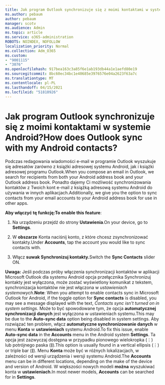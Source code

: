 ```yaml
---
title: Jak program Outlook synchronizuje się z moimi kontaktami w systemie Android?
ms.author: pebaum
author: pebaum
manager: scotv
ms.audience: Admin
ms.topic: article
ms.service: o365-administration
ROBOTS: NOINDEX, NOFOLLOW
localization_priority: Normal
ms.collection: Adm_O365
ms.custom:
- "9001115"
- "3076"
ms.openlocfilehash: 917bea163c3a85f6e1ab193db44a1e1aefd80e19
ms.sourcegitcommit: 8bc60ec34bc1e40685e3976576e04a2623f63a7c
ms.translationtype: MT
ms.contentlocale: pl-PL
ms.lasthandoff: 04/15/2021
ms.locfileid: "51810926"
---
```

# <a name="how-does-outlook-sync-with-my-android-contacts"></a><span data-ttu-id="c3656-102">Jak program Outlook synchronizuje się z moimi kontaktami w systemie Android?</span><span class="sxs-lookup"><span data-stu-id="c3656-102">How does Outlook sync with my Android contacts?</span></span>

<span data-ttu-id="c3656-103">Podczas redagowania wiadomości e-mail w programie Outlook wyszukuje się adresatów zarówno z książki adresowej systemu Android, jak i książki adresowej programu Outlook.</span><span class="sxs-lookup"><span data-stu-id="c3656-103">When you compose an email in Outlook, we search for recipients from both your Android address book and your Outlook address book.</span></span> <span data-ttu-id="c3656-104">Ponadto dajemy Ci możliwość synchronizowania kontaktów z Twoich kont e-mail z książką adresową systemu Android do używania w innych aplikacjach.</span><span class="sxs-lookup"><span data-stu-id="c3656-104">Additionally, we give you the option to sync contacts from your email accounts to your Android address book for use in other apps.</span></span> 
 
<span data-ttu-id="c3656-105">**Aby włączyć tę funkcję:**</span><span class="sxs-lookup"><span data-stu-id="c3656-105">**To enable this feature**:</span></span>
 
1. <span data-ttu-id="c3656-106">Na urządzeniu przejdź do strony **Ustawienia**.</span><span class="sxs-lookup"><span data-stu-id="c3656-106">On your device, go to **Settings**.</span></span>

2. <span data-ttu-id="c3656-107">W **obszarze** Konta naciśnij konto, z które chcesz zsynchronizować kontakty.</span><span class="sxs-lookup"><span data-stu-id="c3656-107">Under **Accounts**, tap the account you would like to sync contacts with.</span></span>

3. <span data-ttu-id="c3656-108">Włącz **suwak Synchronizuj kontakty.**</span><span class="sxs-lookup"><span data-stu-id="c3656-108">Switch the **Sync Contacts** slider ON.</span></span>
 
<span data-ttu-id="c3656-109">**Uwaga:** Jeśli podczas próby włączenia synchronizacji kontaktów w aplikacji Microsoft  Outlook dla systemu Android opcja przełącznika Synchronizuj kontakty jest wyłączona, może zostać wyświetlony komunikat z tekstem, synchronizacja kontaktów nie jest włączona w *ustawieniach systemowych.*</span><span class="sxs-lookup"><span data-stu-id="c3656-109">**Note**: When you attempt to enable contacts sync in Microsoft Outlook for Android, if the toggle option for **Sync contacts** is disabled, you may see a message displayed with the text, *Contacts sync isn't turned on in system settings*.</span></span> <span data-ttu-id="c3656-110">Może to być spowodowane tym, że opcja **automatycznej synchronizacji danych** jest wyłączona w ustawieniach systemu.</span><span class="sxs-lookup"><span data-stu-id="c3656-110">This may be due to the **Auto-sync data** option being disabled in system settings.</span></span> <span data-ttu-id="c3656-111">Aby rozwiązać ten problem, włącz  **automatyczne synchronizowanie danych** w menu  **Konta** w  **ustawieniach** systemu Android.</span><span class="sxs-lookup"><span data-stu-id="c3656-111">To fix this issue, enable  **Auto-sync data** in the  **Accounts** menu in the Android system  **Settings**.</span></span> <span data-ttu-id="c3656-112">Ta opcja jest zazwyczaj dostępna w przypadku pionowego wielokropka (⋮) lub potrójnego paska (⫼).</span><span class="sxs-lookup"><span data-stu-id="c3656-112">This option is usually found in a vertical ellipsis (⋮) or triple bar (⫼).</span></span> <span data-ttu-id="c3656-113">Menu  **Konta** może być w różnych lokalizacjach, w zależności od wersji urządzenia i wersji systemu Android.</span><span class="sxs-lookup"><span data-stu-id="c3656-113">The  **Accounts** menu can be in different locations, depending on the make of the device and version of Android.</span></span> <span data-ttu-id="c3656-114">W większości nowych modeli **można** wyszukiwać konta w **ustawieniach**.</span><span class="sxs-lookup"><span data-stu-id="c3656-114">In most newer models, **Accounts** can be searched for in **Settings**.</span></span>